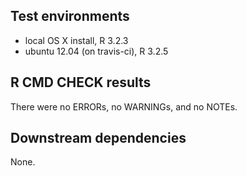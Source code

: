 
## Test environments

* local OS X install, R 3.2.3
* ubuntu 12.04 (on travis-ci), R 3.2.5


## R CMD CHECK results

There were no ERRORs, no WARNINGs, and no NOTEs.

## Downstream dependencies

None.



